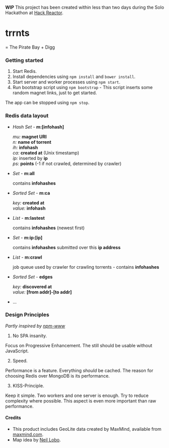 **WIP** This project has been created within less than two days during the Solo Hackathon at [Hack Reactor](http://www.hackreactor.com/).

# trrnts

= The Pirate Bay + Digg

### Getting started

1. Start Redis.
2. Install dependencies using `npm install` and `bower install`.
3. Start server and worker processes using `npm start`.
4. Run bootstrap script using `npm bootstrap` - This script inserts some random magnet links, just to get started.

The app can be stopped using `npm stop`.

### Redis data layout

- *Hash Set* - **m:[infohash]**

  *mu:* **magnet URI**  
  *n:* **name of torrent**  
  *ih:* **infohash**  
  *ca:* **created at** (Unix timestamp)  
  *ip:* inserted by **ip**  
  *ps:* **points** (-1 if not crawled, determined by crawler)

- *Set* - **m:all**

  contains **infohashes**

- *Sorted Set* - **m:ca**

  *key:* **created at**  
  *value:* **infohash**

- *List* - **m:lastest**

  contains **infohashes** (newest first)

- *Set* - **m:ip:[ip]**

  contains **infohashes** submitted over this **ip address**

- *List* - **m:crawl**

  job queue used by crawler for crawling torrents - contains **infohashes**

- *Sorted Set* - **edges**

  *key:* **discovered at**  
  *value:* **[from addr]-[to addr]**

- ...

### Design Principles

*Partly inspired by [npm-www](https://github.com/npm/npm-www#design-philosophy)*

1. No SPA insanity.

  Focus on Progressive Enhancement. The still should be usable without JavaScript.

2. Speed.

  Performance is a feature. Everything *should* be cached. The reason for choosing Redis over MongoDB is its performance.

3. KISS-Principle.

  Keep it simple. Two workers and one server is enough. Try to reduce complexity where possible. This aspect is even more important than raw performance.

#### Credits

- This product includes GeoLite data created by MaxMind, available from [maxmind.com](http://www.maxmind.com").
- Map idea by [Neil Lobo](https://github.com/neillobo).
